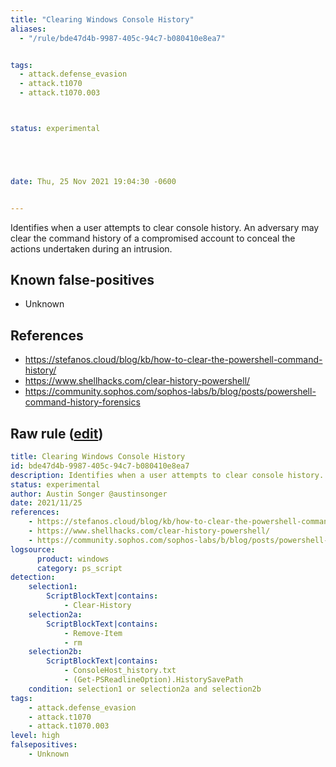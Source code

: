 ```yaml
---
title: "Clearing Windows Console History"
aliases:
  - "/rule/bde47d4b-9987-405c-94c7-b080410e8ea7"


tags:
  - attack.defense_evasion
  - attack.t1070
  - attack.t1070.003



status: experimental





date: Thu, 25 Nov 2021 19:04:30 -0600


---
```


Identifies when a user attempts to clear console history. An adversary may clear the command history of a compromised account to conceal the actions undertaken during an intrusion.

<!--more-->


## Known false-positives

* Unknown



## References

* https://stefanos.cloud/blog/kb/how-to-clear-the-powershell-command-history/
* https://www.shellhacks.com/clear-history-powershell/
* https://community.sophos.com/sophos-labs/b/blog/posts/powershell-command-history-forensics


## Raw rule ([edit](https://github.com/SigmaHQ/sigma/edit/master/rules/windows/powershell/powershell_script/posh_ps_clearing_windows_console_history.yml))
```yaml
title: Clearing Windows Console History
id: bde47d4b-9987-405c-94c7-b080410e8ea7
description: Identifies when a user attempts to clear console history. An adversary may clear the command history of a compromised account to conceal the actions undertaken during an intrusion.
status: experimental
author: Austin Songer @austinsonger
date: 2021/11/25
references:
    - https://stefanos.cloud/blog/kb/how-to-clear-the-powershell-command-history/
    - https://www.shellhacks.com/clear-history-powershell/
    - https://community.sophos.com/sophos-labs/b/blog/posts/powershell-command-history-forensics
logsource:
      product: windows
      category: ps_script
detection: 
    selection1:
        ScriptBlockText|contains:
            - Clear-History
    selection2a:
        ScriptBlockText|contains:
            - Remove-Item
            - rm
    selection2b:
        ScriptBlockText|contains:
            - ConsoleHost_history.txt
            - (Get-PSReadlineOption).HistorySavePath
    condition: selection1 or selection2a and selection2b
tags:
    - attack.defense_evasion
    - attack.t1070
    - attack.t1070.003
level: high
falsepositives:
    - Unknown

```
